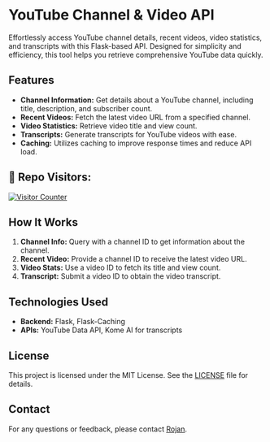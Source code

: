 # YouTube Channel & Video API

Effortlessly access YouTube channel details, recent videos, video statistics, and transcripts with this Flask-based API. Designed for simplicity and efficiency, this tool helps you retrieve comprehensive YouTube data quickly.

## Features

- **Channel Information:** Get details about a YouTube channel, including title, description, and subscriber count.
- **Recent Videos:** Fetch the latest video URL from a specified channel.
- **Video Statistics:** Retrieve video title and view count.
- **Transcripts:** Generate transcripts for YouTube videos with ease.
- **Caching:** Utilizes caching to improve response times and reduce API load.

<h2 align="left">👤 Repo Visitors:</h2>
<p align="left">
<a href="https://rojansapkota.com.np" target="_blank">
<img src="https://profile-counter.glitch.me/RojanSapkota_YouTube-Channel-Video-API/count.svg" alt="Visitor Counter"/>
</a>
</p>

## How It Works

1. **Channel Info:** Query with a channel ID to get information about the channel.
2. **Recent Video:** Provide a channel ID to receive the latest video URL.
3. **Video Stats:** Use a video ID to fetch its title and view count.
4. **Transcript:** Submit a video ID to obtain the video transcript.

## Technologies Used

- **Backend:** Flask, Flask-Caching
- **APIs:** YouTube Data API, Kome AI for transcripts

## License

This project is licensed under the MIT License. See the [LICENSE](LICENSE) file for details.

## Contact

For any questions or feedback, please contact [Rojan](mailto:github@rojansapkota.com.np).
